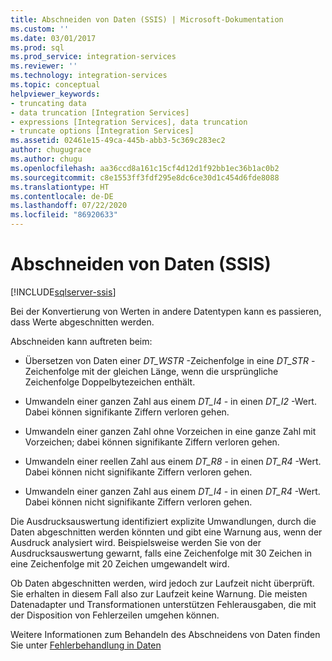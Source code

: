 ```yaml
---
title: Abschneiden von Daten (SSIS) | Microsoft-Dokumentation
ms.custom: ''
ms.date: 03/01/2017
ms.prod: sql
ms.prod_service: integration-services
ms.reviewer: ''
ms.technology: integration-services
ms.topic: conceptual
helpviewer_keywords:
- truncating data
- data truncation [Integration Services]
- expressions [Integration Services], data truncation
- truncate options [Integration Services]
ms.assetid: 02461e15-49ca-445b-abb3-5c369c283ec2
author: chugugrace
ms.author: chugu
ms.openlocfilehash: aa36ccd8a161c15cf4d12d1f92bb1ec36b1ac0b2
ms.sourcegitcommit: c8e1553ff3fdf295e8dc6ce30d1c454d6fde8088
ms.translationtype: HT
ms.contentlocale: de-DE
ms.lasthandoff: 07/22/2020
ms.locfileid: "86920633"
---
```

# <a name="data-truncation-ssis"></a>Abschneiden von Daten (SSIS)

[!INCLUDE[sqlserver-ssis](../../includes/applies-to-version/sqlserver-ssis.md)]


  Bei der Konvertierung von Werten in andere Datentypen kann es passieren, dass Werte abgeschnitten werden.  
  
 Abschneiden kann auftreten beim:  
  
-   Übersetzen von Daten einer *DT_WSTR* -Zeichenfolge in eine *DT_STR* -Zeichenfolge mit der gleichen Länge, wenn die ursprüngliche Zeichenfolge Doppelbytezeichen enthält.  
  
-   Umwandeln einer ganzen Zahl aus einem *DT_I4* - in einen *DT_I2* -Wert. Dabei können signifikante Ziffern verloren gehen.  
  
-   Umwandeln einer ganzen Zahl ohne Vorzeichen in eine ganze Zahl mit Vorzeichen; dabei können signifikante Ziffern verloren gehen.  
  
-   Umwandeln einer reellen Zahl aus einem *DT_R8* - in einen *DT_R4* -Wert. Dabei können nicht signifikante Ziffern verloren gehen.  
  
-   Umwandeln einer ganzen Zahl aus einem *DT_I4* - in einen *DT_R4* -Wert. Dabei können nicht signifikante Ziffern verloren gehen.  
  
 Die Ausdrucksauswertung identifiziert explizite Umwandlungen, durch die Daten abgeschnitten werden könnten und gibt eine Warnung aus, wenn der Ausdruck analysiert wird. Beispielsweise werden Sie von der Ausdrucksauswertung gewarnt, falls eine Zeichenfolge mit 30 Zeichen in eine Zeichenfolge mit 20 Zeichen umgewandelt wird.  
  
 Ob Daten abgeschnitten werden, wird jedoch zur Laufzeit nicht überprüft. Sie erhalten in diesem Fall also zur Laufzeit keine Warnung. Die meisten Datenadapter und Transformationen unterstützen Fehlerausgaben, die mit der Disposition von Fehlerzeilen umgehen können.  
  
 Weitere Informationen zum Behandeln des Abschneidens von Daten finden Sie unter [Fehlerbehandlung in Daten](../../integration-services/data-flow/error-handling-in-data.md)  
  
  
